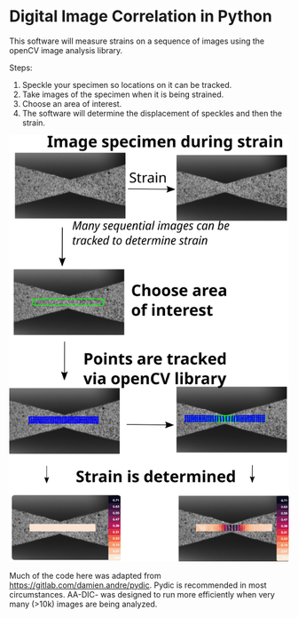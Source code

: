 # Digital Image Correlation in Python

This software will measure strains on a sequence of images using the openCV image analysis library. 

Steps:

1. Speckle your specimen so locations on it can be tracked. 
2. Take images of the specimen when it is being strained. 
3. Choose an area of interest.
4. The software will determine the displacement of speckles and then the strain.

![Tutorial](Tutorial.png)


Much of the code here was adapted from https://gitlab.com/damien.andre/pydic. Pydic is recommended in most circumstances. AA-DIC- was designed to run more efficiently when very many (>10k) images are being analyzed.  

